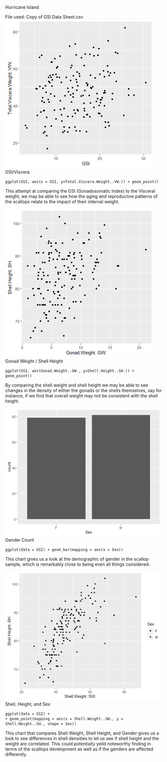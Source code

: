 Hurricane Island

File used: Copy of GSI Data Sheet.csv  
![GSI Viscera](GSI-Viscera.png)  
GSI/Viscera
```
ggplot(GSI, aes(x = GSI, y=Total.Viscera.Weight..VW.)) + geom_point()
```
This attempt at comparing the GSI (Gonadosomatic Index) to the Visceral weight, we may be able to see how the aging and reproductive patterns of the scallops relate to the impact of their internal weight.

![Gonad Weight-ShellHeight](GonadWeight-ShellHeight.png)  
Gonad Weight / Shell Height
```
ggplot(GSI, aes(Gonad.Weight..GW., y=Shell.Height..SH.)) + geom_point()
```
By comparing the shell weight and shell height we may be able to see changes in the density of either the gonads or the shells themselves, say for instance, if we find that overall weight may not be consistent with the shell height.

![Gender Bar Graph](GenderBarGraph.png)
Gender Count
```
ggplot(data = GSI) + geom_bar(mapping = aes(x = Sex))
```
This chart gives us a look at the demographic of gender in the scallop sample, which is remarkably close to being even all things considered.

![Weight Height Sex](WeightHeightSex.png)
Shell, Height, and Sex
```
ggplot(data = GSI) +
+ geom_point(mapping = aes(x = Shell.Weight..SW., y = Shell.Height..SH., shape = Sex))
```
This chart that compares Shell Weight, Shell Height, and Gender gives us a look to see differences in shell densities to let us see if shell height and the weight are correlated. This could potentially yeild noteworthy finding in terms of the scallops development as well as if the genders are affected differently.
